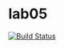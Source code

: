 # lab05
[![Build Status](https://travis-ci.org/supsun-sockol/lab05.svg?branch=main)](https://travis-ci.org/supsun-sockol/lab05)